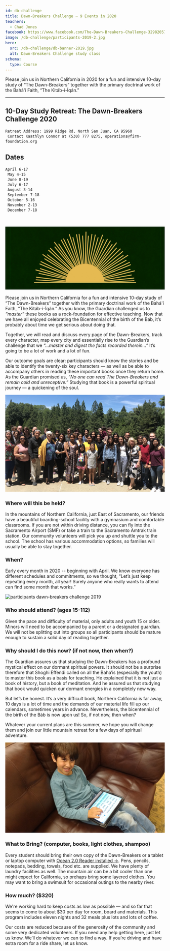 ```yaml
---
id: db-challenge
title: Dawn-Breakers Challenge ~ 9 Events in 2020
teachers:
  - Chad Jones
facebook: https://www.facebook.com/The-Dawn-Breakers-Challenge-329820570524376/
image: /db-challenge/participants-2019-2.jpg
hero:
  src: /db-challenge/db-banner-2019.jpg
  alt: Dawn-Breakers Challenge study class
schema:
  type: Course
---
```


Please join us in Northern California in 2020 for a fun and intensive 10-day study of “The Dawn-Breakers” together with the primary doctrinal work of the Bahá'í Faith, “The Kitáb-i-Íqán.”

---

## 10-Day Study Retreat: The Dawn-Breakers Challenge 2020

```
Retreat Address: 1999 Ridge Rd, North San Juan, CA 95960
 Contact Kaathlyn Connor at (530) 777 8275, operations@firm-foundation.org
```

## Dates
```
April 6-17
 May 4-15
 June 8-19
 July 6-17
 August 3-14
 September 7-18
 October 5-16
 November 2-13
 December 7-18
```


<br>

![db](/courses/db-sun.jpg#floater)

Please join us in Northern California for a fun and intensive 10-day study of “The Dawn-Breakers” together with the primary doctrinal work of the Bahá'í Faith, “The Kitáb-i-Íqán.” As you know, the Guardian challenged us to *“master”* these books as a rock-foundation for effective teaching. Now that we have all enjoyed celebrating the Bicentennial of the birth of the Báb, it’s probably about time we get serious about doing that.

Together, we will read and discuss every page of the Dawn-Breakers, track every character, map every city and essentially rise to the Guardian’s challenge that we *“...master and digest the facts recorded therein...”* It’s going to be a lot of work and a lot of fun.

Our outcome goals are clear: participants should know the stories and be able to identify the twenty-six key characters — as well as be able to accompany others in reading these important books once they return home.  As the Guardian promised us, *“No one can read The Dawn-Breakers and remain cold and unreceptive.”* Studying that book is a powerful spiritual journey — a quickening of the soul.





![group photo of dawn-breakers challenge 2019 participants](/db-challenge/db-chall-jul-2019.jpg#floater)
### Where will this be held?

In the mountains of Northern California, just East of Sacramento, our friends have a beautiful boarding-school facility with a gymnasium and comfortable classrooms. If you are not within driving distance, you can fly into the Sacramento Airport (SMF) or take a train to the Sacramento Amtrak train station. Our community volunteers will pick you up and shuttle you to the school. The school has various accommodation options, so families will usually be able to stay together.

### When?

Early every month in 2020 -- beginning with April. We know everyone has different schedules and commitments, so we thought, “Let’s just keep repeating every month, all year! Surely anyone who really wants to attend can find some month that works.”



![participants dawn-breakers challenge 2019](/db-challenge/participants.jpg#floater)
### Who should attend? (ages 15-112)

Given the pace and difficulty of material, only adults and youth 15 or older. Minors will need to be accompanied by a parent or a designated guardian. We will not be splitting out into groups so all participants should be mature enough to sustain a solid day of reading together.

### Why should I do this now? (if not now, then when?)

The Guardian assures us that studying the Dawn-Breakers has a profound mystical effect on our dormant spiritual powers. It should not be a surprise therefore that Shoghi Effendi called on all the Baha’is (especially the youth) to master this book as a basis for teaching. He explained that it is not just a book of history, but a book of meditation. And he assured us that studying that book would quicken our dormant energies in a completely new way.

But let’s be honest. It’s a very difficult book, Northern California is far away, 10 days is a lot of time and the demands of our material life fill up our calendars, sometimes years in advance. Nevertheless, the bicentennial of the birth of the Báb is now upon us! So, if not now, then when?

Whatever your current plans are this summer, we hope you will change them and join our little mountain retreat for a few days of spiritual adventure.


![bring Ocean 2.0](/db-challenge/bayan-db-challenge.jpg#floater)
### What to Bring? (computer, books, light clothes, shampoo)

Every student should bring their own copy of the Dawn-Breakers or a tablet or laptop computer with [Ocean 2.0 Reader installed →](/ocean). Pens, pencils, notepads, bedding, towels, food etc. are supplied. We have plenty of laundry facilities as well. The mountain air can be a bit cooler than one might expect for California, so prehaps bring some layered clothes. You may want to bring a swimsuit for occasional outings to the nearby river.

### How much? ($320)

We're working hard to keep costs as low as possible — and so far that seems to come to about $30 per day for room, board and materials. This program includes eleven nights and 32 meals plus lots and lots of coffee.

Our costs are reduced because of the generosity of the community and some very dedicated volunteers. If you need any help getting here, just let us know. We’ll do whatever we can to find a way. If you’re driving and have extra room for a ride share, let us know.

<br><br><br><br>
